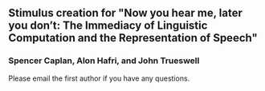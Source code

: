 ## Stimulus creation for "Now you hear me, later you don’t: The Immediacy of Linguistic Computation and the Representation of Speech"

### Spencer Caplan, Alon Hafri, and John Trueswell

Please email the first author if you have any questions.
